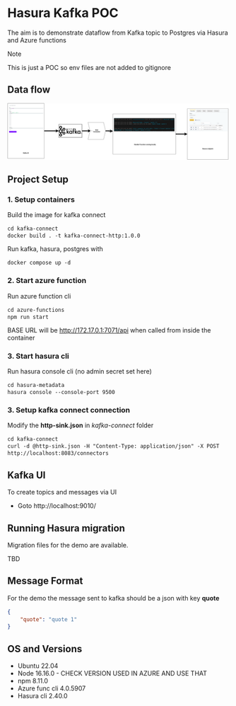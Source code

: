 # Hasura Kafka POC
The aim is to demonstrate dataflow from Kafka topic to Postgres via Hasura and Azure functions

> [!NOTE]
> This is just a POC so env files are not added to gitignore

## Data flow
![data flow|500](docs/Kafka-hasura-data-flow.png)

## Project Setup
### 1. Setup containers
Build the image for kafka connect
```
cd kafka-connect
docker build . -t kafka-connect-http:1.0.0
```
Run kafka, hasura, postgres with
```
docker compose up -d
```

### 2. Start azure function
Run azure function cli
```
cd azure-functions
npm run start
```
BASE URL will be http://172.17.0.1:7071/api when called from inside the container
### 3. Start hasura cli
Run hasura console cli (no admin secret set here)
```
cd hasura-metadata
hasura console --console-port 9500
```

### 3. Setup kafka connect connection
Modify the **http-sink.json** in *kafka-connect* folder
```
cd kafka-connect
curl -d @http-sink.json -H "Content-Type: application/json" -X POST http://localhost:8083/connectors
```

## Kafka UI
To create topics and messages via UI   
- Goto http://localhost:9010/   

## Running Hasura migration
Migration files for the demo are available.   
   
TBD

## Message Format
For the demo the message sent to kafka should be a json with key **quote**
```json
{
	"quote": "quote 1"
}
```

## OS and Versions
- Ubuntu 22.04  
- Node 16.16.0 - CHECK VERSION USED IN AZURE AND USE THAT  
- npm 8.11.0  
- Azure func cli 4.0.5907  
- Hasura cli 2.40.0  